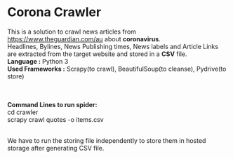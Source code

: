 # Corona Crawler
This is a solution to crawl news articles from https://www.theguardian.com/au about **coronavirus**. <br/>
Headlines, Bylines, News Publishing times, News labels and Article Links are extracted from the target website and stored in a **CSV** file.
<br/>**Language :** Python 3
<br/>**Used Frameworks :** Scrapy(to crawl), BeautifulSoup(to cleanse), Pydrive(to store)  

<br/><br/>**Command Lines to run spider:**
<br/> cd crawler
<br/> scrapy crawl quotes -o items.csv

<br/> We have to run the storing file independently to store them in hosted storage after generating CSV file.
